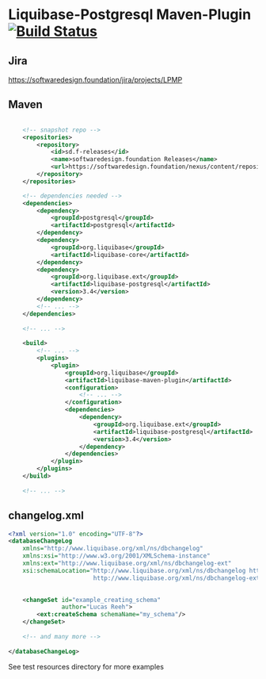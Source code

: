 # Liquibase-Postgresql Maven-Plugin [![Build Status](https://softwaredesign.foundation/jenkins/buildStatus/icon?job=liquibase-postgresql-maven-plugin-build)](https://softwaredesign.foundation/jenkins/job/liquibase-postgresql-maven-plugin-build)

## Jira

https://softwaredesign.foundation/jira/projects/LPMP

## Maven

```xml

	<!-- snapshot repo -->
	<repositories>
        <repository>
            <id>sd.f-releases</id>
            <name>softwaredesign.foundation Releases</name>
            <url>https://softwaredesign.foundation/nexus/content/repositories/sd.f-releases</url>
        </repository>
    </repositories>

    <!-- dependencies needed -->
	<dependencies>
        <dependency>
            <groupId>postgresql</groupId>
            <artifactId>postgresql</artifactId>
        </dependency>
		<dependency>
            <groupId>org.liquibase</groupId>
            <artifactId>liquibase-core</artifactId>
        </dependency>
        <dependency>
            <groupId>org.liquibase.ext</groupId>
            <artifactId>liquibase-postgresql</artifactId>
            <version>3.4</version>
        </dependency>
		<!-- ... -->
	</dependencies>
	
	<!-- ... -->
	
	<build>
	    <!-- ... -->
		<plugins>
            <plugin>
                <groupId>org.liquibase</groupId>
                <artifactId>liquibase-maven-plugin</artifactId>
                <configuration>
                    <!-- ... -->
                </configuration>
                <dependencies>
                    <dependency>
                        <groupId>org.liquibase.ext</groupId>
                        <artifactId>liquibase-postgresql</artifactId>
                        <version>3.4</version>
                    </dependency>
                </dependencies>
            </plugin>
        </plugins>
	</build>
	
	<!-- ... -->
```

## changelog.xml

```xml
<?xml version="1.0" encoding="UTF-8"?>
<databaseChangeLog
    xmlns="http://www.liquibase.org/xml/ns/dbchangelog"
    xmlns:xsi="http://www.w3.org/2001/XMLSchema-instance"
    xmlns:ext="http://www.liquibase.org/xml/ns/dbchangelog-ext"
    xsi:schemaLocation="http://www.liquibase.org/xml/ns/dbchangelog http://www.liquibase.org/xml/ns/dbchangelog/dbchangelog-3.4.xsd
                        http://www.liquibase.org/xml/ns/dbchangelog-ext https://softwaredesign.foundation/xsd/liquibase/dbchangelog-ext.xsd">

	
	<changeSet id="example_creating_schema"
               author="Lucas Reeh">
        <ext:createSchema schemaName="my_schema"/>
    </changeSet>
	
	<!-- and many more -->
	
</databaseChangeLog>
```

See test resources directory for more examples
